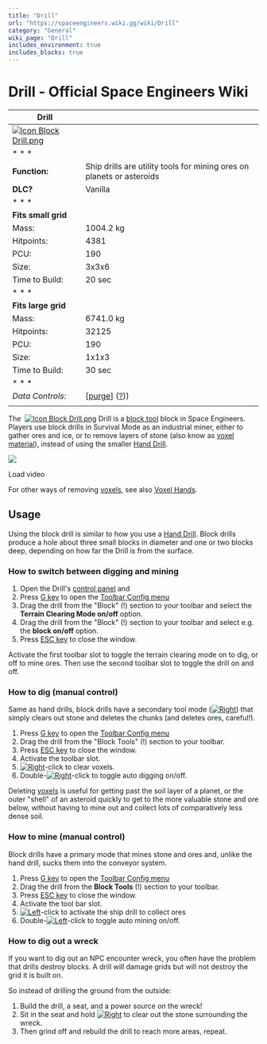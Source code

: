 ```yaml
---
title: "Drill"
url: "https://spaceengineers.wiki.gg/wiki/Drill"
category: "General"
wiki_page: "Drill"
includes_environment: true
includes_blocks: true
---
```


# Drill - Official Space Engineers Wiki

| Drill |     |
| --- | --- |
| [![Icon Block Drill.png](https://spaceengineers.wiki.gg/images/Icon_Block_Drill.png?a1b524)](https://spaceengineers.wiki.gg/wiki/File:Icon_Block_Drill.png) |     |
| * * * |     |
| **Function:** | Ship drills are utility tools for mining ores on planets or asteroids |
| **DLC?** | Vanilla |
| * * * |     |
| **Fits small grid** |     |
| Mass: | 1004.2 kg |
| Hitpoints: | 4381 |
| PCU: | 190 |
| Size: | 3x3x6 |
| Time to Build: | 20 sec |
| * * * |     |
| **Fits large grid** |     |
| Mass: | 6741.0 kg |
| Hitpoints: | 32125 |
| PCU: | 190 |
| Size: | 1x1x3 |
| Time to Build: | 30 sec |
| * * * |     |
| _Data Controls:_ | \[[purge](https://spaceengineers.wiki.gg/wiki/Drill?action=purge)\] ([?](https://spaceengineers.wiki.gg/wiki/Template:Info_Block))) |
|     |     |

The  [![Icon Block Drill.png](https://spaceengineers.wiki.gg/images/thumb/Icon_Block_Drill.png/21px-Icon_Block_Drill.png?a1b524)](https://spaceengineers.wiki.gg/wiki/Drill "Drill") Drill is a [block tool](https://spaceengineers.wiki.gg/wiki/Block_Tools "Block Tools") block in Space Engineers. Players use block drills in Survival Mode as an industrial miner, either to gather ores and ice, or to remove layers of stone (also know as [voxel material](https://spaceengineers.wiki.gg/wiki/Voxels "Voxels")), instead of using the smaller [Hand Drill](https://spaceengineers.wiki.gg/wiki/Hand_Drill "Hand Drill").

![](https://i.ytimg.com/vi/i0Ggu2WyigU/hqdefault.jpg)

Load video

For other ways of removing [voxels](https://spaceengineers.wiki.gg/wiki/Voxels "Voxels"), see also [Voxel Hands](https://spaceengineers.wiki.gg/wiki/Voxel_Hands "Voxel Hands").

## Usage

Using the block drill is similar to how you use a [Hand Drill](https://spaceengineers.wiki.gg/wiki/Hand_Drill "Hand Drill"). Block drills produce a hole about three small blocks in diameter and one or two blocks deep, depending on how far the Drill is from the surface.

### How to switch between digging and mining

1.  Open the Drill's [control panel](https://spaceengineers.wiki.gg/wiki/Control_Panel_Screen "Control Panel Screen") and
2.  Press [G key](https://spaceengineers.wiki.gg/wiki/Key_Bindings "Key Bindings") to open the [Toolbar Config menu](https://spaceengineers.wiki.gg/wiki/Tool_Bar "Tool Bar")
3.  Drag the drill from the "Block" (!) section to your toolbar and select the **Terrain Clearing Mode on/off** option.
4.  Drag the drill from the "Block" (!) section to your toolbar and select e.g. the **block on/off** option.
5.  Press [ESC key](https://spaceengineers.wiki.gg/wiki/Key_Bindings "Key Bindings") to close the window.

Activate the first toolbar slot to toggle the terrain clearing mode on to dig, or off to mine ores. Then use the second toolbar slot to toggle the drill on and off.

### How to dig (manual control)

Same as hand drills, block drills have a secondary tool mode ([![Right](https://commons.wiki.gg/images/thumb/Keyboard_White_Mouse_Right.png/20px-Keyboard_White_Mouse_Right.png?3581de)](https://spaceengineers.wiki.gg/wiki/File:Keyboard_White_Mouse_Right.png "Right")) that simply clears out stone and deletes the chunks (and deletes ores, careful!).

1.  Press [G key](https://spaceengineers.wiki.gg/wiki/Key_Bindings "Key Bindings") to open the [Toolbar Config menu](https://spaceengineers.wiki.gg/wiki/Tool_Bar "Tool Bar")
2.  Drag the drill from the "Block Tools" (!) section to your toolbar.
3.  Press [ESC key](https://spaceengineers.wiki.gg/wiki/Key_Bindings "Key Bindings") to close the window.
4.  Activate the toolbar slot.
5.  [![Right](https://commons.wiki.gg/images/thumb/Keyboard_White_Mouse_Right.png/20px-Keyboard_White_Mouse_Right.png?3581de)](https://spaceengineers.wiki.gg/wiki/File:Keyboard_White_Mouse_Right.png "Right")\-click to clear voxels.
6.  Double-[![Right](https://commons.wiki.gg/images/thumb/Keyboard_White_Mouse_Right.png/20px-Keyboard_White_Mouse_Right.png?3581de)](https://spaceengineers.wiki.gg/wiki/File:Keyboard_White_Mouse_Right.png "Right")\-click to toggle auto digging on/off.

Deleting [voxels](https://spaceengineers.wiki.gg/wiki/Voxels "Voxels") is useful for getting past the soil layer of a planet, or the outer "shell" of an asteroid quickly to get to the more valuable stone and ore below, without having to mine out and collect lots of comparatively less dense soil.

### How to mine (manual control)

Block drills have a primary mode that mines stone and ores and, unlike the hand drill, sucks them into the conveyor system.

1.  Press [G key](https://spaceengineers.wiki.gg/wiki/Key_Bindings "Key Bindings") to open the [Toolbar Config menu](https://spaceengineers.wiki.gg/wiki/Tool_Bar "Tool Bar")
2.  Drag the drill from the **Block Tools** (!) section to your toolbar.
3.  Press [ESC key](https://spaceengineers.wiki.gg/wiki/Key_Bindings "Key Bindings") to close the window.
4.  Activate the tool bar slot.
5.  [![Left](https://commons.wiki.gg/images/thumb/Keyboard_White_Mouse_Left.png/20px-Keyboard_White_Mouse_Left.png?c1a406)](https://spaceengineers.wiki.gg/wiki/File:Keyboard_White_Mouse_Left.png "Left")\-click to activate the ship drill to collect ores
6.  Double-[![Left](https://commons.wiki.gg/images/thumb/Keyboard_White_Mouse_Left.png/20px-Keyboard_White_Mouse_Left.png?c1a406)](https://spaceengineers.wiki.gg/wiki/File:Keyboard_White_Mouse_Left.png "Left")\-click to toggle auto mining on/off.

### How to dig out a wreck

If you want to dig out an NPC encounter wreck, you often have the problem that drills destroy blocks. A drill will damage grids but will not destroy the grid it is built on.

So instead of drilling the ground from the outside:

1.  Build the drill, a seat, and a power source _on_ the wreck!
2.  Sit in the seat and hold [![Right](https://commons.wiki.gg/images/thumb/Keyboard_White_Mouse_Right.png/20px-Keyboard_White_Mouse_Right.png?3581de)](https://spaceengineers.wiki.gg/wiki/File:Keyboard_White_Mouse_Right.png "Right") to clear out the stone surrounding the wreck.
3.  Then grind off and rebuild the drill to reach more areas, repeat.

